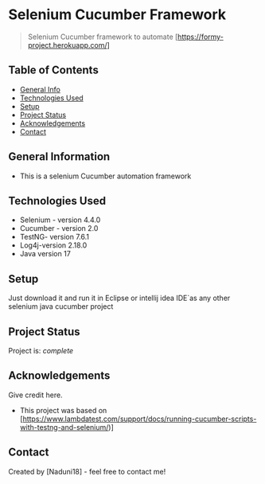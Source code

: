 # Selenium Cucumber Framework
> Selenium Cucumber framework to automate [https://formy-project.herokuapp.com/]


## Table of Contents
* [General Info](#general-information)
* [Technologies Used](#technologies-used)
* [Setup](#setup)
* [Project Status](#project-status)
* [Acknowledgements](#acknowledgements)
* [Contact](#contact)
<!-- * [License](#license) -->

## General Information
- This is a selenium Cucumber automation framework 

## Technologies Used
- Selenium - version 4.4.0
- Cucumber - version 2.0
- TestNG- version 7.6.1
- Log4j-version 2.18.0
- Java version 17

## Setup
Just download it and run it in Eclipse or intellij idea IDE`as any other selenium java cucumber project


## Project Status
Project is:  _complete_ 


## Acknowledgements
Give credit here.
- This project was based on [https://www.lambdatest.com/support/docs/running-cucumber-scripts-with-testng-and-selenium/)]



## Contact
Created by [Naduni18] - feel free to contact me!


<!-- Optional -->
<!-- ## License -->
<!-- This project is open source and available under the [... License](). -->

<!-- You don't have to include all sections - just the one's relevant to your project -->
